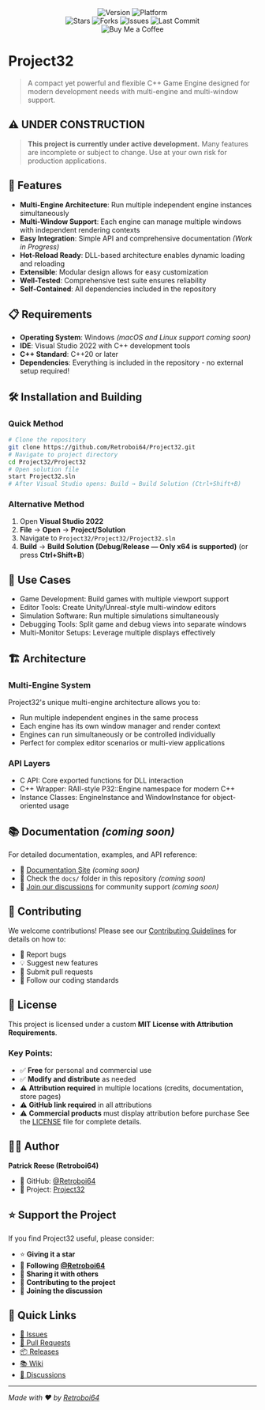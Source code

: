 <!-- Stats -->
<div align="center" style="text-decoration: none;">

<a href="https://github.com/Retroboi64/Project32/releases" style="text-decoration: none;">
  <img src="https://img.shields.io/github/v/release/Retroboi64/Project32?style=for-the-badge&logo=windows&logoColor=white&color=0078D4&labelColor=1a1a1a" alt="Version">
</a>
<a href="https://www.microsoft.com/windows" style="text-decoration: none;">
  <img src="https://img.shields.io/badge/Windows-Compatible-0078D4?style=for-the-badge&logo=windows&logoColor=white&labelColor=1a1a1a" alt="Platform">
</a>

<br>


<a href="https://github.com/Retroboi64/Project32/stargazers" style="text-decoration: none;">
  <img src="https://img.shields.io/github/stars/Retroboi64/Project32?style=for-the-badge&logo=starship&logoColor=white&color=ffd700&labelColor=1a1a1a" alt="Stars">
</a>
<a href="https://github.com/Retroboi64/Project32/network/members" style="text-decoration: none;">
  <img src="https://img.shields.io/github/forks/Retroboi64/Project32?style=for-the-badge&logo=git&logoColor=white&color=00d084&labelColor=1a1a1a" alt="Forks">
</a>
<a href="https://github.com/Retroboi64/Project32/issues" style="text-decoration: none;">
  <img src="https://img.shields.io/github/issues/Retroboi64/Project32?style=for-the-badge&logo=github&logoColor=white&color=ff4088&labelColor=1a1a1a" alt="Issues">
</a>
<a href="https://github.com/Retroboi64/Project32/commits" style="text-decoration: none;">
  <img src="https://img.shields.io/github/last-commit/Retroboi64/Project32?style=for-the-badge&logo=git&logoColor=white&color=9d4edd&labelColor=1a1a1a" alt="Last Commit">
</a>

<br>

<a href="buymeacoffee.com/retroboi64" style="text-decoration: none;">
  <img src="https://img.shields.io/badge/Support-Buy%20Me%20a%20Coffee-FFDD00?style=for-the-badge&logo=buymeacoffee&logoColor=000000&labelColor=1a1a1a" alt="Buy Me a Coffee">
</a>

</div>

<!-- End of stats -->

# Project32
> A compact yet powerful and flexible C++ Game Engine designed for modern development needs with multi-engine and multi-window support.

## ⚠️ UNDER CONSTRUCTION
> **This project is currently under active development.** Many features are incomplete or subject to change. Use at your own risk for production applications.

## 🚀 Features
- **Multi-Engine Architecture**: Run multiple independent engine instances simultaneously
- **Multi-Window Support**: Each engine can manage multiple windows with independent rendering contexts
- **Easy Integration**: Simple API and comprehensive documentation *(Work in Progress)*
- **Hot-Reload Ready**: DLL-based architecture enables dynamic loading and reloading
- **Extensible**: Modular design allows for easy customization
- **Well-Tested**: Comprehensive test suite ensures reliability
- **Self-Contained**: All dependencies included in the repository

## 📋 Requirements
- **Operating System**: Windows *(macOS and Linux support coming soon)*
- **IDE**: Visual Studio 2022 with C++ development tools
- **C++ Standard**: C++20 or later
- **Dependencies**: Everything is included in the repository - no external setup required!

## 🛠️ Installation and Building
### Quick Method
```bash
# Clone the repository
git clone https://github.com/Retroboi64/Project32.git
# Navigate to project directory
cd Project32/Project32
# Open solution file
start Project32.sln
# After Visual Studio opens: Build → Build Solution (Ctrl+Shift+B)
```

### Alternative Method
1. Open **Visual Studio 2022**
2. **File** → **Open** → **Project/Solution**
3. Navigate to `Project32/Project32/Project32.sln`
4. **Build** → **Build Solution (Debug/Release — Only x64 is supported)** (or press **Ctrl+Shift+B**)

## 🎯 Use Cases
- Game Development: Build games with multiple viewport support
- Editor Tools: Create Unity/Unreal-style multi-window editors
- Simulation Software: Run multiple simulations simultaneously
- Debugging Tools: Split game and debug views into separate windows
- Multi-Monitor Setups: Leverage multiple displays effectively

## 🏗️ Architecture
### Multi-Engine System
Project32's unique multi-engine architecture allows you to:
- Run multiple independent engines in the same process
-  Each engine has its own window manager and render context
- Engines can run simultaneously or be controlled individually
- Perfect for complex editor scenarios or multi-view applications

### API Layers
- C API: Core exported functions for DLL interaction
- C++ Wrapper: RAII-style P32::Engine namespace for modern C++
- Instance Classes: EngineInstance and WindowInstance for object-oriented usage

## 📚 Documentation *(coming soon)*
For detailed documentation, examples, and API reference:
- 📖 [Documentation Site](link-to-docs) *(coming soon)*
- 📁 Check the `docs/` folder in this repository *(coming soon)*
- 💬 [Join our discussions](https://github.com/Retroboi64/Project32/discussions) for community support *(coming soon)*

## 🤝 Contributing
We welcome contributions! Please see our [Contributing Guidelines](CONTRIBUTING.md) for details on how to:
- 🐛 Report bugs
- 💡 Suggest new features  
- 🔧 Submit pull requests
- 📝 Follow our coding standards
  
## 📄 License
This project is licensed under a custom **MIT License with Attribution Requirements**.

### Key Points:
- ✅ **Free** for personal and commercial use
- ✅ **Modify and distribute** as needed
- ⚠️ **Attribution required** in multiple locations (credits, documentation, store pages)
- ⚠️ **GitHub link required** in all attributions
- ⚠️ **Commercial products** must display attribution before purchase
See the [LICENSE](LICENSE) file for complete details.

## 👨‍💻 Author
**Patrick Reese (Retroboi64)**
- 🐙 GitHub: [@Retroboi64](https://github.com/Retroboi64)
- 🚀 Project: [Project32](https://github.com/Retroboi64/Project32)

## ⭐ Support the Project
If you find Project32 useful, please consider:
- ⭐ **Giving it a star**
- 👤 **Following [@Retroboi64](https://github.com/Retroboi64)**
- 📢 **Sharing it with others**
- 🤝 **Contributing to the project**
- 💬 **Joining the discussion**

## 🔗 Quick Links
- [🐛 Issues](https://github.com/Retroboi64/Project32/issues)
- [🔧 Pull Requests](https://github.com/Retroboi64/Project32/pulls)
- [📦 Releases](https://github.com/Retroboi64/Project32/releases)
- [📚 Wiki](https://github.com/Retroboi64/Project32/wiki)
- [💬 Discussions](https://github.com/Retroboi64/Project32/discussions)
---
*Made with ❤️ by [Retroboi64](https://github.com/Retroboi64)*
